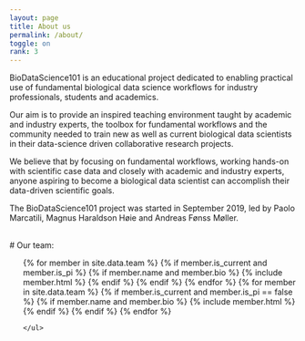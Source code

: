 ```yaml
---
layout: page
title: About us
permalink: /about/
toggle: on
rank: 3
---
```


<!--
<div style="margin-bottom: 2em;">
    <img src="{{ 'team/team_paolo.jpg' | prepend: site.images_dir | prepend: site.baseurl }}" />
</div>
-->

BioDataScience101 is an educational project dedicated to enabling practical use of fundamental biological data science workflows for industry professionals, students and academics.

Our aim is to provide an inspired teaching environment taught by academic and industry experts, the toolbox for fundamental workflows and the community needed to train new as well as current biological data scientists in their data-science driven collaborative research projects. 

We believe that by focusing on fundamental workflows, working hands-on with scientific case data and closely with academic and industry experts, anyone aspiring to become a biological data scientist can accomplish their data-driven scientific goals. 

The BioDataScience101 project was started in September 2019, led by Paolo Marcatili, Magnus Haraldson Høie and Andreas Fønss Møller. 

<br />
# Our team:
<div class="lab-wrapper">
    <ul class="lab-list">
    <!-- Current PIs -->
    {% for member in site.data.team %}
        {% if member.is_current and member.is_pi %}
            {% if member.name and member.bio %}
                {% include member.html %}
            {% endif %}
        {% endif %}
    {% endfor %}
    <!-- Current non-PIs -->
    {% for member in site.data.team %}
        {% if member.is_current and member.is_pi == false %}
            {% if member.name and member.bio %}
                {% include member.html %}
            {% endif %}
        {% endif %}
    {% endfor %}


    </ul>
</div>
